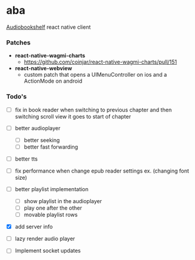 # aba
[Audiobookshelf](https://github.com/advplyr/audiobookshelf) react native client


### Patches
- **react-native-wagmi-charts**
    - https://github.com/coinjar/react-native-wagmi-charts/pull/151
- **react-native-webview**
    - custom patch that opens a UIMenuController on ios and a ActionMode on android

### Todo's
- [ ] fix in book reader when switching to previous chapter and then switching scroll view it goes to start of chapter

- [ ] better audioplayer
    - [ ] better seeking
    - [ ] better fast forwarding

- [ ] better tts

- [ ] fix performance when change epub reader settings ex. (changing font size)

- [ ] better playlist implementation
    - [ ] show playlist in the audioplayer
    - [ ] play one after the other
    - [ ] movable playlist rows

- [x] add server info
- [ ] lazy render audio player

- [ ] Implement socket updates





